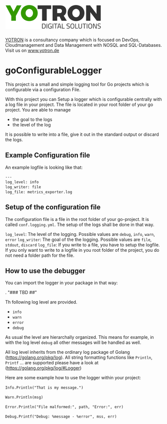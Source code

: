 #  [![yotron](logo-yotron.png)](http://www.yotron.de)

[YOTRON](http://www.yotron.de) is a consultancy company which is focused on DevOps, Cloudmanagement and 
Data Management with NOSQL and SQL-Databases. Visit us on [ www.yotron.de ](http://www.yotron.de)

# goConfigurableLogger
This project is a small and simple logging tool for Go projects which is configurable via a configuration File.

With this project you can Setup a logger which is configurable centrally with a log file in your project.
The file is located in your root folder of your go project. You are able to manage

- the goal to the logs
- the level of the log

It is possible to write into a file, give it out in the standard output or discard the logs.

## Example Configuration file
An example logfile is looking like that:
```
---
log_level: info
log_writer: file
log_file: metrics_exporter.log
```

## Setup of the configuration file
The configuration file is a file in the root folder of your go-project. It is called `conf.logging.yml`.
The setup of the logs shall be done in that way.

`log_level`: The level of the logging. Possible values are `debug`, `info`, `warn`, `error`
`log_writer`: The goal of the the logging. Possible values are `file`, `stdout`, `discard`
`log_file`: If you write to a file, you have to setup the logfile. If you only want to write to a logfile in you root
folder of the project, you do not need a folder path for the file.

## How to use the debugger
You can import the logger in your package in that way:

. "### TBD ##"

Th following log level are provided. 

- `info`
- `warn`
- `error`
- `debug`

As usual the level are hierarchally organized. 
This means for example, in with the log level `debug` all other messages will be handled as well. 

All log level inherits from the ordinary log package of Golang (https://golang.org/pkg/log). 
All string formatting functions like `Println`, `Printf` ... are supported please have a look at (https://golang.org/pkg/log/#Logger)

Here are some example how to use the logger within your project:

`Info.Println("That is my message.")`

`Warn.Println(msg)`

`Error.Println("File malformed:", path, "Error:", err)`

`Debug.Printf("Debug: %message - %error", mss, err)`
